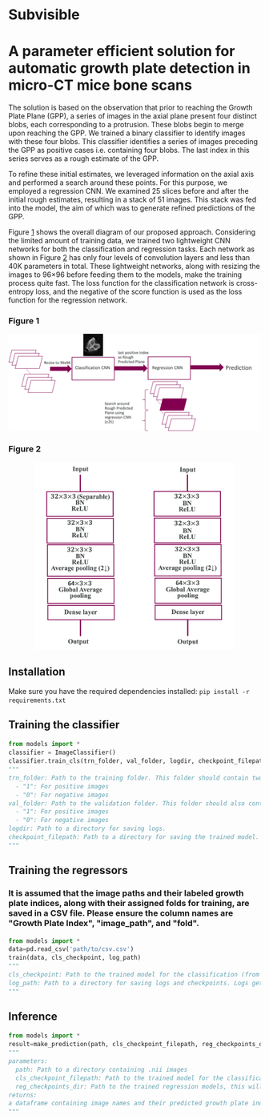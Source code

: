 # Subvisible

# A parameter efficient solution for automatic growth plate detection in micro-CT mice bone scans

The solution is based on the observation that prior to reaching the Growth Plate Plane (GPP), a series of images in the axial plane present four distinct blobs, each corresponding to a protrusion. These blobs begin to merge upon reaching the GPP. We trained a binary classifier to identify images with these four blobs. This classifier identifies a series of images preceding the GPP as positive cases i.e. containing four blobs. The last index in this series serves as a rough estimate of the GPP. 

To refine these initial estimates, we leveraged information on the axial axis and performed a search around these points. For this purpose, we employed a regression CNN. We examined 25 slices before and after the initial rough estimates, resulting in a stack of 51 images. This stack was fed into the model, the aim of which was to generate refined predictions of the GPP. 


Figure [1](#figure-1) shows the overall diagram of our proposed approach. Considering the limited amount of training data, we trained two lightweight CNN networks for both the classification and regression tasks. Each network as shown in Figure [2](#figure-2) has only four levels of convolution layers and less than 40K parameters in total. These lightweight networks, along with resizing the images to 96×96 before feeding them to the models, make the training process quite fast. The loss function for the classification network is cross-entropy loss, and the negative of the score function is used as the loss function for the regression network.



<a id="figure-1"></a>
### Figure 1
<p align="center">
  <img src="SV.png" alt="Figure 1" width="800"/>
</p>

<a id="figure-2"></a>
### Figure 2
<p align="center">
  <img src="SV_NetConfig.png" alt="Figure 2" width="400"/>
</p>


## Installation
Make sure you have the required dependencies installed:
`pip install -r requirements.txt`

## Training the classifier

``` python
from models import *
classifier = ImageClassifier()
classifier.train_cls(trn_folder, val_folder, logdir, checkpoint_filepath)
"""
trn_folder: Path to the training folder. This folder should contain two subfolders: 
  - "1": For positive images
  - "0": For negative images
val_folder: Path to the validation folder. This folder should also contain two subfolders:
  - "1": For positive images
  - "0": For negative images
logdir: Path to a directory for saving logs.
checkpoint_filepath: Path to a directory for saving the trained model.
"""
```

## Training the regressors
### It is assumed that the image paths and their labeled growth plate indices, along with their assigned folds for training, are saved in a CSV file. Please ensure the column names are "Growth Plate Index", "image_path", and "fold".

``` python
from models import *
data=pd.read_csv('path/to/csv.csv')
train(data, cls_checkpoint, log_path)
"""
cls_checkpoint: Path to the trained model for the classification (from previous part) 
log_path: Path to a directory for saving logs and checkpoints. Logs get saved in the 'logs' subfolder and checkpoints in the 'checkpoints' subfolder. There will be separate folders for each fold 
"""
```

## Inference
``` python
from models import *
result=make_prediction(path, cls_checkpoint_filepath, reg_checkpoints_dir)
"""
parameters:
  path: Path to a directory containing .nii images
  cls_checkpoint_filepath: Path to the trained model for the classification
  reg_checkpoints_dir: Path to the trained regression models, this will be log_path (from the previous part) + 'checkpoints/'
returns:
a dataframe containing image names and their predicted growth plate index
"""
